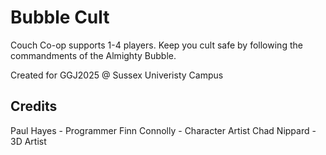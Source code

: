 # Bubble Cult

​Couch Co-op supports 1-4 players. 
Keep you cult safe by following the commandments of the Almighty Bubble.

Created for GGJ2025​ @ Sussex Univeristy Campus

## Credits

Paul Hayes - Programmer
Finn Connolly - Character Artist
Chad Nippard - 3D Artist
